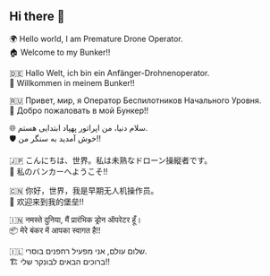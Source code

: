 ## Hi there 👋
🌍 Hello world, I am Premature Drone Operator.  
🏠 Welcome to my Bunker!!

🇩🇪 Hallo Welt, ich bin ein Anfänger-Drohnenoperator.  
🏢 Willkommen in meinem Bunker!!

🇷🇺 Привет, мир, я Оператор Беспилотников Начального Уровня.  
🚪 Добро пожаловать в мой Бункер!!

🌐 سلام دنیا، من اپراتور پهپاد ابتدایی هستم.  
🛡️ خوش آمدید به سنگر من!!

🇯🇵 こんにちは、世界。私は未熟なドローン操縦者です。  
💼 私のバンカーへようこそ!!

🇨🇳 你好，世界，我是早期无人机操作员。  
🏯 欢迎来到我的堡垒!!

🇮🇳 नमस्ते दुनिया, मैं प्रारंभिक ड्रोन ऑपरेटर हूँ।  
📦 मेरे बंकर में आपका स्वागत है!!

🇮🇱 שלום עולם, אני מפעיל רחפנים בוסרי.  
🏗️ ברוכים הבאים לבונקר שלי!!
<!--
**PrematureDroneOperator/PrematureDroneOperator** is a ✨ _special_ ✨ repository because its `README.md` (this file) appears on your GitHub profile.

Here are some ideas to get you started:

- 🔭 I’m currently working on ...
- 🌱 I’m currently learning ...
- 👯 I’m looking to collaborate on ...
- 🤔 I’m looking for help with ...
- 💬 Ask me about ...
- 📫 How to reach me: ...
- 😄 Pronouns: ...
- ⚡ Fun fact: ...
-->
